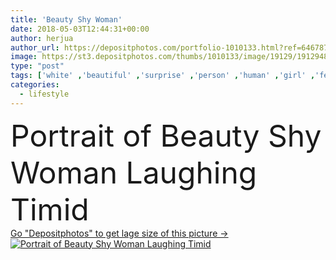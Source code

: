 ```yaml
---
title: 'Beauty Shy Woman'
date: 2018-05-03T12:44:31+00:00
author: herjua
author_url: https://depositphotos.com/portfolio-1010133.html?ref=64678756
image: https://st3.depositphotos.com/thumbs/1010133/image/19129/191294840/api_thumb_450.jpg?forcejpeg=true
type: "post"
tags: ['white' ,'beautiful' ,'surprise' ,'person' ,'human' ,'girl' ,'female' ,'young' ,'people' ,'beauty' ,'vitality' ,'portrait' ,'caucasian' ,'hair' ,'sensuality' ,'head' ,'youth' ,'face' ,'european' ,'expression' ,'pretty' ,'emotions' ,'woman' ,'lifestyle' ,'problem' ,'lady' ,'attractive' ,'motivation' ,'amazed' ,'flirting' ,'positivity' ,'expressing' ,'candid' ,'fear' ,'guilt' ,'Embarrassment' ,'scared' ,'shy' ,'incentive' ,'confidence' ,'latin' ,'indian' ,'Hispanic' ,'timid' ,'shyness' ,'shame' ,'insecure' ]
categories: 
  - lifestyle
---
```

<div aling="center">
            <font size="60"> Portrait of Beauty Shy Woman Laughing Timid</font>   
</div>
<div>
    <a href='https://st3.depositphotos.com/thumbs/1010133/image/19129/191294840/api_thumb_450.jpg?forcejpeg=true?ref=64678756' target=_blank > Go "Depositphotos" to get lage size of this picture ->
        <img href='https://st3.depositphotos.com/thumbs/1010133/image/19129/191294840/api_thumb_450.jpg?forcejpeg=true?ref=64678756' src='https://st3.depositphotos.com/1010133/19129/i/950/depositphotos_191294840-stock-photo-beauty-shy-woman.jpg?forcejpeg=true' alt='Portrait of Beauty Shy Woman Laughing Timid' >
    </a>
</div>
